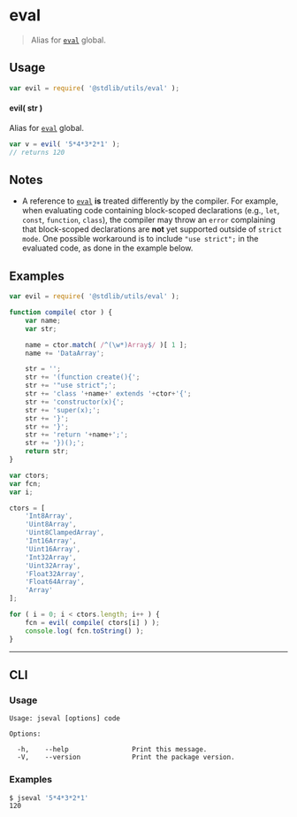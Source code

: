 # eval

> Alias for [`eval`][mdn-eval] global.


<section class="usage">

## Usage

``` javascript
var evil = require( '@stdlib/utils/eval' );
```

#### evil( str )

Alias for [`eval`][mdn-eval] global.

``` javascript
var v = evil( '5*4*3*2*1' );
// returns 120
```

</section>

<!-- /.usage -->


<section class="notes">

## Notes

* A reference to [`eval`][mdn-eval] __is__ treated differently by the compiler. For example, when evaluating code containing block-scoped declarations (e.g., `let`, `const`, `function`, `class`), the compiler may throw an `error` complaining that block-scoped declarations are __not__ yet supported outside of `strict mode`. One possible workaround is to include `"use strict";` in the evaluated code, as done in the example below.

</section>

<!-- /.notes -->


<section class="examples">

## Examples

``` javascript
var evil = require( '@stdlib/utils/eval' );

function compile( ctor ) {
    var name;
    var str;

    name = ctor.match( /^(\w*)Array$/ )[ 1 ];
    name += 'DataArray';

    str = '';
    str += '(function create(){';
    str += '"use strict";';
    str += 'class '+name+' extends '+ctor+'{';
    str += 'constructor(x){';
    str += 'super(x);';
    str += '}';
    str += '}';
    str += 'return '+name+';';
    str += '})();';
    return str;
}

var ctors;
var fcn;
var i;

ctors = [
    'Int8Array',
    'Uint8Array',
    'Uint8ClampedArray',
    'Int16Array',
    'Uint16Array',
    'Int32Array',
    'Uint32Array',
    'Float32Array',
    'Float64Array',
    'Array'
];

for ( i = 0; i < ctors.length; i++ ) {
    fcn = evil( compile( ctors[i] ) );
    console.log( fcn.toString() );
}
```

</section>

<!-- /.examples -->


---

<section class="cli">

## CLI

<section class="usage">

### Usage

``` text
Usage: jseval [options] code

Options:

  -h,    --help                Print this message.
  -V,    --version             Print the package version.
```

</section>

<!-- /.usage -->


<section class="examples">

### Examples

``` bash
$ jseval '5*4*3*2*1'
120
```

</section>

<!-- /.examples -->

</section>

<!-- /.cli -->


<section class="links">

[mdn-eval]: https://developer.mozilla.org/en-US/docs/Web/JavaScript/Reference/Global_Objects/eval

</section>

<!-- /.links -->
